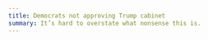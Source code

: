 ```yaml
---
title: Democrats not approving Trump cabinet
summary: It’s hard to overstate what nonsense this is.
---
```

